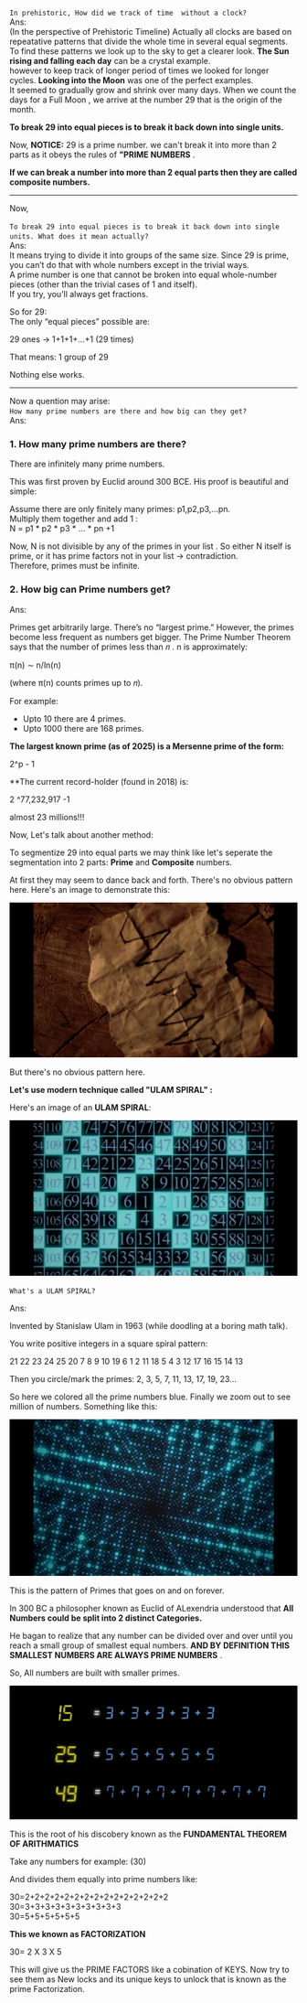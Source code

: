 `In prehistoric, How did we track of time  without a clock? `<br>
Ans:<br>
(In the perspective of Prehistoric Timeline) Actually all clocks are based on repeatative patterns that divide the whole time in several equal segments. To find these patterns we look up to the sky to get a clearer look. **The Sun rising and falling each day** can be a crystal example.  <br>
however to keep track of longer period of times we looked for longer cycles. **Looking into the Moon** was one of the perfect examples.<br> 
It seemed to gradually grow and shrink over many days. When we count the days for a Full Moon , we arrive at the number 29 that is the origin of the month. <bn>

**To break 29 into equal pieces is to break it back down into single units.**<br>

Now, **NOTICE:**
29 is a prime number. we can't break it into more than 2 parts as it obeys the rules of **"PRIME NUMBERS** . <br>

**If we can break a number into more than 2 equal parts then they are called composite numbers.** 

--- 


Now,

`To break 29 into equal pieces is to break it back down into single units. What does it mean actually?`<br>
Ans:<br>
It means trying to divide it into groups of the same size. Since 29 is prime, you can’t do that with whole numbers except in the trivial ways.<br>
A prime number is one that cannot be broken into equal whole-number pieces (other than the trivial cases of 1 and itself).<br>
If you try, you’ll always get fractions.

So for  29: <br>
The only “equal pieces” possible are:

29 ones → 1+1+1+...+1 (29 times)

That means: 1 group of  29

Nothing else works.

---


Now a quention may arise:<br>
`How many prime numbers are there and how big can they get?` <br>
Ans: <br>

### **1. How many prime numbers are there?**


There are infinitely many prime numbers.

This was first proven by Euclid around 300 BCE. His proof is beautiful and simple:

Assume there are only finitely many primes: p1,p2,p3,...pn. <br>
Multiply them together and add 1 : <br> 
N = p1 * p2 * p3 * ... * pn +1 <br>

Now, 
N is not divisible by any of the primes in your list . So either N itself is prime, or it has prime factors not in your list → contradiction.<br>
Therefore, primes must be infinite.


### **2. How big can Prime numbers get?** <br>
Ans:<br>

Primes get arbitrarily large. There’s no “largest prime.” However, the primes become less frequent as numbers get bigger. The Prime Number Theorem says that the number of primes less than 𝑛 . 
n is approximately:   

π(n) ∼ n/ln(n)

(where π(n) counts primes up to 𝑛).

For example:<br>
 - Upto 10 there are 4 primes.
 - Upto 1000 there are 168 primes.

**The largest known prime (as of 2025) is a Mersenne prime of the form:**

2^p - 1

**The current record-holder (found in 2018) is:

 2 ^77,232,917 -1 
 
 almost 23 millions!!!


Now, Let's talk about another method: <br>

To segmentize 29 into equal parts we may think like let's seperate the segmentation into 2 parts: **Prime** and **Composite** numbers.

At first they may seem to dance back and forth. There's no obvious pattern here. Here's an image to demonstrate this:

![image alt](https://github.com/KraKEn-bit/Cryptography/blob/main/Images/Seperation%20of%20prime%20and%20composites.png?raw=true)



But there's no obvious pattern here.


**Let's use modern technique called "ULAM SPIRAL" :**

Here's an image of an **ULAM SPIRAL**:

![image alt](https://github.com/KraKEn-bit/Cryptography/blob/main/Images/Ulam%20Spiral;.png?raw=true)


`What's a ULAM SPIRAL?`

Ans:

Invented by Stanislaw Ulam in 1963 (while doodling at a boring math talk).

You write positive integers in a square spiral pattern:

21 22 23 24 25
20 7 8 9 10
19 6 1 2 11
18 5 4 3 12
17 16 15 14 13


Then you circle/mark the primes: 2, 3, 5, 7, 11, 13, 17, 19, 23...

So here we colored all the prime numbers blue. Finally we zoom out to see million of numbers. Something like this:

![image alt](https://github.com/KraKEn-bit/Cryptography/blob/main/Images/Ulam%20Spiral%20Output.png?raw=true)

This is the pattern of Primes that goes on and on forever.

In 300 BC a philosopher known as Euclid of ALexendria understood that **All Numbers could be split into 2 distinct Categories.**

He bagan to realize that any number can be divided over and over until you reach a small group of smallest equal numbers. 
**AND BY DEFINITION THIS SMALLEST NUMBERS ARE ALWAYS PRIME NUMBERS** .

So, All numbers are built with smaller primes. 

![image alt](https://github.com/KraKEn-bit/Cryptography/blob/main/Images/Numbers%20into%20prime.png?raw=true)


This is the root of his discobery known as the **FUNDAMENTAL THEOREM OF ARITHMATICS** 

Take any numbers for example: (30)

And divides them equally into prime numbers like:

30=2+2+2+2+2+2+2+2+2+2+2+2+2+2+2<br>
30=3+3+3+3+3+3+3+3+3+3<br>
30=5+5+5+5+5+5


**This we known as FACTORIZATION**

30= 2 X 3 X 5

This will give us the PRIME FACTORS like a cobination of KEYS. Now try to see them as New locks and its unique keys to unlock that is known as the prime Factorization. 
